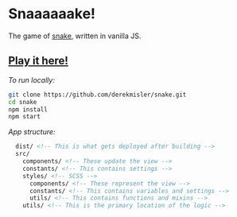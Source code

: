# Snaaaaaake!
The game of [snake](https://www.wikiwand.com/en/Snake_(video_game_genre), 'Wikipedia'), written in vanilla JS.

## [Play it here!](https://github.com/derekmisler/snake.git)

_To run locally:_
```bash
git clone https://github.com/derekmisler/snake.git
cd snake
npm install
npm start
```

_App structure:_
```html
  dist/ <!-- This is what gets deployed after building -->
  src/
    components/ <!-- These update the view -->
    constants/ <!-- This contains settings -->
    styles/ <!-- SCSS -->
      components/ <!-- These represent the view -->
      constants/ <!-- This contains variables and settings -->
      utils/ <!-- This contains functions and mixins -->
    utils/ <!-- This is the primary location of the logic -->
```
